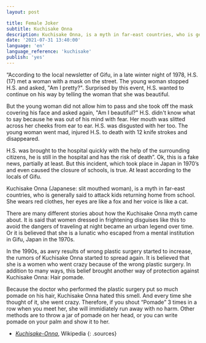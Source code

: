 ```yaml
---
layout: post

title: Female Joker
subtitle: Kuchisake Onna
description: Kuchisake Onna, is a myth in far-east countries, who is generally said to attack kids returning home from school. She wears red clothes, her eyes are like a fox and her voice is like a cat.
date: '2021-07-31 13:40:00'
language: 'en'
language_reference: 'kuchisake'
publish: 'yes'
---
```

“According to the local newsletter of Gifu, in a late winter night of 1978, H.S. (17) met a woman with a mask on the street. The young woman stopped H.S. and asked, "Am I pretty?". Surprised by this event, H.S. wanted to continue on his way by telling the woman that she was beautiful.
 
But the young woman did not allow him to pass and she took off the mask covering his face and asked again, "Am I beautiful?" H.S. didn't know what to say because he was out of his mind with fear. Her mouth was slitted across her cheeks from ear to ear. H.S. was disgusted with her too. The young woman went mad, injured H.S. to death with 12 knife strokes and disappeared.

H.S. was brought to the hospital quickly with the help of the surrounding citizens, he is still in the hospital and has the risk of death”. Ok, this is a fake news, partially at least. But this incident, which took place in Japan in 1970’s and even caused the closure of schools, is true. At least according to the locals of Gifu.

Kuchisake Onna (Japanese: slit mouthed woman), is a myth in far-east countries, who is generally said to attack kids returning home from school. She wears red clothes, her eyes are like a fox and her voice is like a cat.

There are many different stories about how the Kuchisake Onna myth came about. It is said that women dressed in frightening disguises like this to avoid the dangers of traveling at night became an urban legend over time. Or it is believed that she is a lunatic who escaped from a mental institution in Gifu, Japan in the 1970s.

In the 1990s, as awry results of wrong plastic surgery started to increase, the rumors of Kuchisake Onna started to spread again. It is believed that she is a women who went crazy because of the  wrong plastic surgery. In addition to many ways, this belief brought another way of protection against Kuchisake Onna: Hair pomade.

Because the doctor who performed the plastic surgery put so much pomade on his hair, Kuchisake Onna hated this smell. And every time she thought of it, she went crazy. Therefore, if you shout “Pomade” 3 times in a row when you meet her, she will immidiately run away with no harm. Other methods are to throw a jar of pomade on her head, or you can write pomade on your palm and show it to her.

+ *[Kuchisake-Onna](https://tr.wikipedia.org/wiki/Kuchisake-onna)*, Wikipedia
{: .sources}
